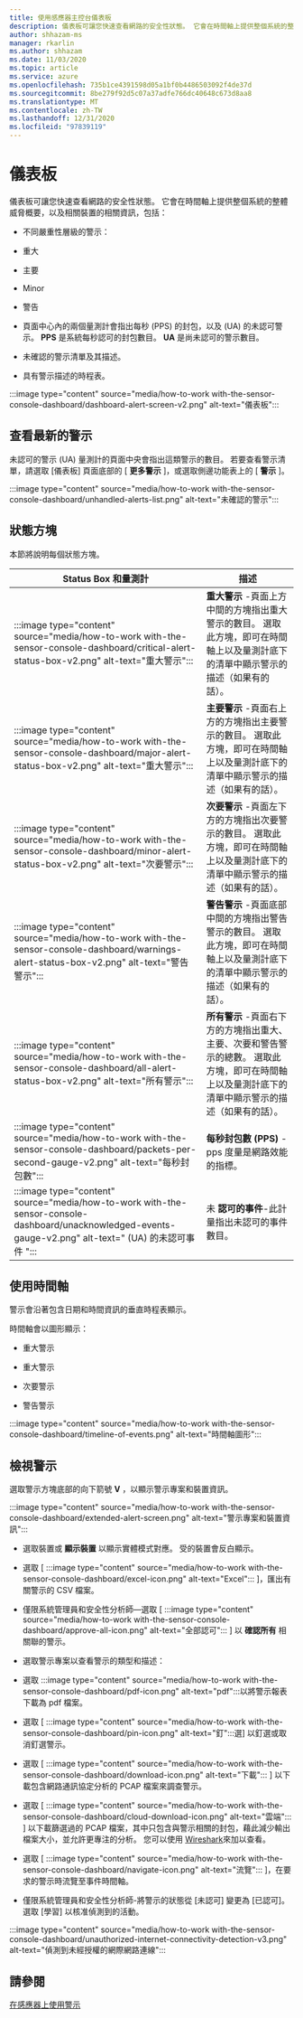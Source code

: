 ```yaml
---
title: 使用感應器主控台儀表板
description: 儀表板可讓您快速查看網路的安全性狀態。 它會在時間軸上提供整個系統的整體威脅概要，以及相關裝置的相關資訊。
author: shhazam-ms
manager: rkarlin
ms.author: shhazam
ms.date: 11/03/2020
ms.topic: article
ms.service: azure
ms.openlocfilehash: 735b1ce4391598d05a1bf0b4486503092f4de37d
ms.sourcegitcommit: 8be279f92d5c07a37adfe766dc40648c673d8aa8
ms.translationtype: MT
ms.contentlocale: zh-TW
ms.lasthandoff: 12/31/2020
ms.locfileid: "97839119"
---
```

# <a name="the-dashboard"></a>儀表板

儀表板可讓您快速查看網路的安全性狀態。 它會在時間軸上提供整個系統的整體威脅概要，以及相關裝置的相關資訊，包括：

- 不同嚴重性層級的警示：

- 重大

- 主要

- Minor

- 警告

- 頁面中心內的兩個量測計會指出每秒 (PPS) 的封包，以及 (UA) 的未認可警示。 **PPS** 是系統每秒認可的封包數目。 **UA** 是尚未認可的警示數目。

- 未確認的警示清單及其描述。

- 具有警示描述的時程表。

:::image type="content" source="media/how-to-work with-the-sensor-console-dashboard/dashboard-alert-screen-v2.png" alt-text="儀表板":::

## <a name="viewing-the-latest-alerts"></a>查看最新的警示

未認可的警示 (UA) 量測計的頁面中央會指出這類警示的數目。 若要查看警示清單，請選取 [儀表板] 頁面底部的 [ **更多警示** ]，或選取側邊功能表上的 [ **警示** ]。

:::image type="content" source="media/how-to-work with-the-sensor-console-dashboard/unhandled-alerts-list.png" alt-text="未確認的警示":::

## <a name="status-boxes"></a>狀態方塊

本節將說明每個狀態方塊。

| Status Box 和量測計 | 描述 |
| -------------- | -------------- |
| :::image type="content" source="media/how-to-work with-the-sensor-console-dashboard/critical-alert-status-box-v2.png" alt-text="重大警示"::: | **重大警示** -頁面上方中間的方塊指出重大警示的數目。 選取此方塊，即可在時間軸上以及量測計底下的清單中顯示警示的描述（如果有的話）。                              |
| :::image type="content" source="media/how-to-work with-the-sensor-console-dashboard/major-alert-status-box-v2.png" alt-text="重大警示"::: | **主要警示** -頁面右上方的方塊指出主要警示的數目。 選取此方塊，即可在時間軸上以及量測計底下的清單中顯示警示的描述（如果有的話）。                                     |
| :::image type="content" source="media/how-to-work with-the-sensor-console-dashboard/minor-alert-status-box-v2.png" alt-text="次要警示"::: | **次要警示** -頁面左下方的方塊指出次要警示的數目。 選取此方塊，即可在時間軸上以及量測計底下的清單中顯示警示的描述（如果有的話）。                                   |
| :::image type="content" source="media/how-to-work with-the-sensor-console-dashboard/warnings-alert-status-box-v2.png" alt-text="警告警示"::: | **警告警示** -頁面底部中間的方塊指出警告警示的數目。 選取此方塊，即可在時間軸上以及量測計底下的清單中顯示警示的描述（如果有的話）。                             |
| :::image type="content" source="media/how-to-work with-the-sensor-console-dashboard/all-alert-status-box-v2.png" alt-text="所有警示"::: | **所有警示** -頁面右下方的方塊指出重大、主要、次要和警告警示的總數。 選取此方塊，即可在時間軸上以及量測計底下的清單中顯示警示的描述（如果有的話）。 |
| :::image type="content" source="media/how-to-work with-the-sensor-console-dashboard/packets-per-second-gauge-v2.png" alt-text="每秒封包數"::: | **每秒封包數 (PPS)** -pps 度量是網路效能的指標。 |
| :::image type="content" source="media/how-to-work with-the-sensor-console-dashboard/unacknowledged-events-gauge-v2.png" alt-text=" (UA) 的未認可事件 "::: | 未 **認可的事件**-此計量指出未認可的事件數目。

## <a name="using-the-timeline"></a>使用時間軸

警示會沿著包含日期和時間資訊的垂直時程表顯示。

時間軸會以圖形顯示：

- 重大警示

- 重大警示

- 次要警示

- 警告警示

:::image type="content" source="media/how-to-work with-the-sensor-console-dashboard/timeline-of-events.png" alt-text="時間軸圖形":::

## <a name="viewing-alerts"></a>檢視警示

選取警示方塊底部的向下箭號 **V** ，以顯示警示專案和裝置資訊。

:::image type="content" source="media/how-to-work with-the-sensor-console-dashboard/extended-alert-screen.png" alt-text="警示專案和裝置資訊":::

- 選取裝置或 **顯示裝置** 以顯示實體模式對應。 受的裝置會反白顯示。

- 選取 [ :::image type="content" source="media/how-to-work with-the-sensor-console-dashboard/excel-icon.png" alt-text="Excel"::: ]，匯出有關警示的 CSV 檔案。

- 僅限系統管理員和安全性分析師—選取 [ :::image type="content" source="media/how-to-work with-the-sensor-console-dashboard/approve-all-icon.png" alt-text="全部認可"::: ] 以 **確認所有** 相關聯的警示。

- 選取警示專案以查看警示的類型和描述：

- 選取 :::image type="content" source="media/how-to-work with-the-sensor-console-dashboard/pdf-icon.png" alt-text="pdf":::以將警示報表下載為 pdf 檔案。

- 選取 [ :::image type="content" source="media/how-to-work with-the-sensor-console-dashboard/pin-icon.png" alt-text="釘":::選] 以釘選或取消釘選警示。

- 選取 [ :::image type="content" source="media/how-to-work with-the-sensor-console-dashboard/download-icon.png" alt-text="下載"::: ] 以下載包含網路通訊協定分析的 PCAP 檔案來調查警示。

- 選取 [ :::image type="content" source="media/how-to-work with-the-sensor-console-dashboard/cloud-download-icon.png" alt-text="雲端"::: ] 以下載篩選過的 PCAP 檔案，其中只包含與警示相關的封包，藉此減少輸出檔案大小，並允許更專注的分析。 您可以使用 [Wireshark](https://www.wireshark.org/)來加以查看。

- 選取 [ :::image type="content" source="media/how-to-work with-the-sensor-console-dashboard/navigate-icon.png" alt-text="流覽"::: ]，在要求的警示時流覽至事件時間軸。

- 僅限系統管理員和安全性分析師-將警示的狀態從 [未認可] 變更為 [已認可]。 選取 [學習] 以核准偵測到的活動。

:::image type="content" source="media/how-to-work with-the-sensor-console-dashboard/unauthorized-internet-connectivity-detection-v3.png" alt-text="偵測到未經授權的網際網路連線":::

## <a name="see-also"></a>請參閱

[在感應器上使用警示](how-to-work-with-alerts-on-your-sensor.md)
